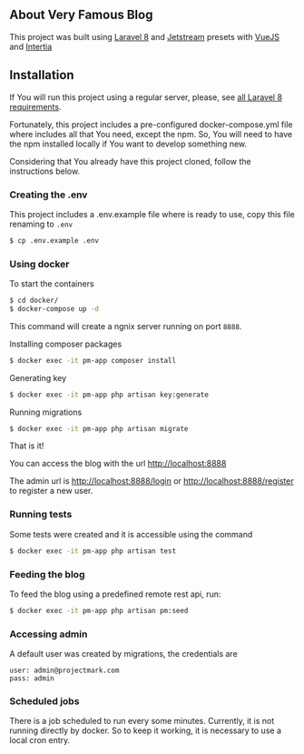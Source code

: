 ## About Very Famous Blog

This project was built using [Laravel 8](https://laravel.com/docs/8.x) and [Jetstream](https://jetstream.laravel.com/1.x/introduction.html) 
presets with [VueJS](https://vuejs.org) and [Intertia](https://inertiajs.com)

## Installation

If You will run this project using a regular server, please, see [all Laravel 8 requirements](https://laravel.com/docs/8.x#server-requirements).

Fortunately, this project includes a pre-configured docker-compose.yml file where
includes all that You need, except the npm. So, You will need to have the npm installed locally 
if You want to develop something new.

Considering that You already have this project cloned, follow the instructions below.

### Creating the .env

This project includes a .env.example file where is ready to use, copy this file 
renaming to `.env` 

```sh
$ cp .env.example .env
```

### Using docker

To start the containers

```sh
$ cd docker/
$ docker-compose up -d
```  
This command will create a ngnix server running on port `8888`.

Installing composer packages
```sh
$ docker exec -it pm-app composer install
```

Generating key
```sh
$ docker exec -it pm-app php artisan key:generate
```

Running migrations
```sh
$ docker exec -it pm-app php artisan migrate
```

That is it! 

You can access the blog with the url [http://localhost:8888](http://localhost:8888)

The admin url is [http://localhost:8888/login](http://localhost:8888/login) or 
[http://localhost:8888/register](http://localhost:8888/register) to register a new user.  

### Running tests
Some tests were created and it is accessible using the command 
```sh
$ docker exec -it pm-app php artisan test
```

### Feeding the blog
To feed the blog using a predefined remote rest api, run:

```sh
$ docker exec -it pm-app php artisan pm:seed
```

### Accessing admin
A default user was created by migrations, the credentials are
```
user: admin@projectmark.com
pass: admin
```

### Scheduled jobs
There is a job scheduled to run every some minutes. Currently, it is not running
directly by docker. So to keep it working, it is necessary to use a local cron entry.  
